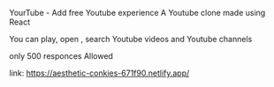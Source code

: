 YourTube - Add free Youtube experience
A Youtube clone made using React

You can play, open , search Youtube videos and Youtube channels

only 500 responces Allowed

link: https://aesthetic-conkies-671f90.netlify.app/
